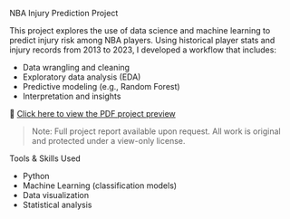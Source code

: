 NBA Injury Prediction Project

This project explores the use of data science and machine learning to predict injury risk among NBA players. Using historical player stats and injury records from 2013 to 2023, I developed a workflow that includes:

- Data wrangling and cleaning
- Exploratory data analysis (EDA)
- Predictive modeling (e.g., Random Forest)
- Interpretation and insights

📄 [Click here to view the PDF project preview](./NBA_Injury_Report.pdf)

> Note: Full project report available upon request. All work is original and protected under a view-only license.

Tools & Skills Used
- Python 
- Machine Learning (classification models)
- Data visualization
- Statistical analysis
